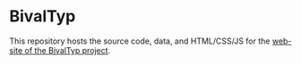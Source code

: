 # BivalTyp

This repository hosts the source code, data, and HTML/CSS/JS for the [web-site of the BivalTyp project](http://www.bivaltyp.info).
